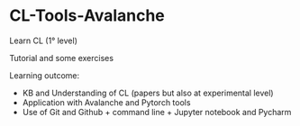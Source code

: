 # CL-Tools-Avalanche
Learn CL (1° level)

Tutorial and some exercises

Learning outcome:

* KB and Understanding of CL (papers but also at experimental level)
* Application with Avalanche and Pytorch tools
* Use of Git and Github + command line + Jupyter notebook and Pycharm

